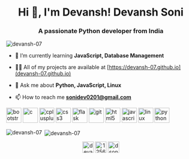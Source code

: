 <h1 align="center">Hi 👋, I'm Devansh! Devansh Soni</h1>
<h3 align="center">A passionate Python developer from India</h3>

<p align="left"> <img src="https://komarev.com/ghpvc/?username=devansh-07" alt="devansh-07" /> </p>

- 🌱 I’m currently learning **JavaScript, Database Management**

- 👨‍💻 All of my projects are available at [https://devansh-07.github.io](devansh-07.github.io)

- 💬 Ask me about **Python, JavaScript, Linux**

- 📫 How to reach me **sonidev0201@gmail.com**

<p align="left"><img src="https://devicons.github.io/devicon/devicon.git/icons/bootstrap/bootstrap-plain.svg" alt="bootstrap" width="40" height="40"/> <img src="https://devicons.github.io/devicon/devicon.git/icons/c/c-original.svg" alt="c" width="40" height="40"/> <img src="https://devicons.github.io/devicon/devicon.git/icons/cplusplus/cplusplus-original.svg" alt="cplusplus" width="40" height="40"/> <img src="https://devicons.github.io/devicon/devicon.git/icons/css3/css3-original-wordmark.svg" alt="css3" width="40" height="40"/> <img src="https://www.vectorlogo.zone/logos/pocoo_flask/pocoo_flask-icon.svg" alt="flask" width="40" height="40"/> <img src="https://www.vectorlogo.zone/logos/git-scm/git-scm-icon.svg" alt="git" width="40" height="40"/> <img src="https://devicons.github.io/devicon/devicon.git/icons/html5/html5-original-wordmark.svg" alt="html5" width="40" height="40"/> <img src="https://devicons.github.io/devicon/devicon.git/icons/javascript/javascript-original.svg" alt="javascript" width="40" height="40"/> <img src="https://devicons.github.io/devicon/devicon.git/icons/linux/linux-original.svg" alt="linux" width="40" height="40"/> <img src="https://devicons.github.io/devicon/devicon.git/icons/python/python-original.svg" alt="python" width="40" height="40"/></p><p><img align="left" src="https://github-readme-stats.vercel.app/api/top-langs/?username=devansh-07&layout=compact&hide=html" alt="devansh-07" /></p>

<p>&nbsp;<img align="center" src="https://github-readme-stats.vercel.app/api?username=devansh-07&show_icons=true" alt="devansh-07" /></p>

<p align="center">
<a href="https://linkedin.com/in/devansh-soni-4129171a9" target="blank"><img align="center" src="https://cdn.jsdelivr.net/npm/simple-icons@3.0.1/icons/linkedin.svg" alt="devansh-soni-4129171a9" height="30" width="30" /></a>
<a href="https://stackoverflow.com/users/12566054" target="blank"><img align="center" src="https://cdn.jsdelivr.net/npm/simple-icons@3.0.1/icons/stackoverflow.svg" alt="12566054" height="30" width="30" /></a>
<a href="https://instagram.com/dsoni_01" target="blank"><img align="center" src="https://cdn.jsdelivr.net/npm/simple-icons@3.0.1/icons/instagram.svg" alt="dsoni_01" height="30" width="30" /></a>
</p>
